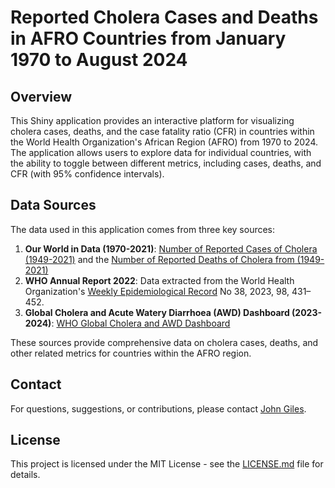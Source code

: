 # Reported Cholera Cases and Deaths in AFRO Countries from January 1970 to August 2024

## Overview

This Shiny application provides an interactive platform for visualizing cholera cases, deaths, and the case fatality ratio (CFR) in countries within the World Health Organization's African Region (AFRO) from 1970 to 2024. The application allows users to explore data for individual countries, with the ability to toggle between different metrics, including cases, deaths, and CFR (with 95% confidence intervals).

## Data Sources

The data used in this application comes from three key sources:

1. **Our World in Data (1970-2021)**: [Number of Reported Cases of Cholera (1949-2021)](https://ourworldindata.org/grapher/number-reported-cases-of-cholera) and the [Number of Reported Deaths of Cholera from (1949-2021)](https://ourworldindata.org/grapher/number-of-reported-cholera-deaths)
2. **WHO Annual Report 2022**: Data extracted from the World Health Organization's [Weekly Epidemiological Record](https://www.who.int/publications/journals/weekly-epidemiological-record) No 38, 2023, 98, 431–452.
3. **Global Cholera and Acute Watery Diarrhoea (AWD) Dashboard (2023-2024)**: [WHO Global Cholera and AWD Dashboard](https://who-global-cholera-and-awd-dashboard-1-who.hub.arcgis.com/)

These sources provide comprehensive data on cholera cases, deaths, and other related metrics for countries within the AFRO region.

## Contact

For questions, suggestions, or contributions, please contact [John Giles](mailto:john.giles@gatesfoundation.org).

## License

This project is licensed under the MIT License - see the [LICENSE.md](LICENSE.md) file for details.
